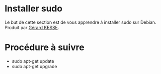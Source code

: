 # Installer sudo

Le but de cette section est de vous apprendre à installer sudo sur Debian.  
Produit par 
[Gérard KESSE](https://github.com/gkesse/ "https://github.com/gkesse").

# Procédure à suivre

* sudo apt-get update
* sudo apt-get upgrade
